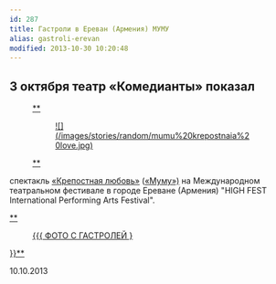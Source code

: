 ```yaml
---
id: 287
title: Гастроли в Ереван (Армения) МУМУ
alias: gastroli-erevan
modified: 2013-10-30 10:20:48
---
```


## 3 октября театр «Комедианты» показал

<figure><a href="46-mumu.html">**

<figure>
![](/images/stories/random/mumu%20krepostnaia%20love.jpg)
</figure>

**</a></figure>

спектакль [«Крепостная любовь»](46-mumu.html) ([«Муму»)](46-mumu.html) на Международном театральном фестивале в городе Ереване (Армения) "HIGH FEST International Performing Arts Festival".

<a href="288-gastroli-erevan.html">**

<figure>{{{ ФОТО С ГАСТРОЛЕЙ }</figure>

}}**</a>

10.10.2013

